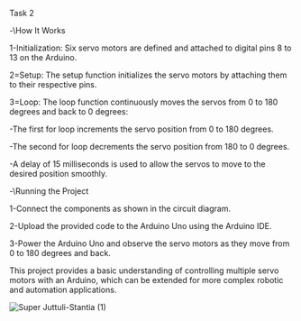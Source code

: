 Task 2 

-\How It Works

1-Initialization: Six servo motors are defined and attached to digital pins 8 to 13 on the Arduino.

2=Setup: The setup function initializes the servo motors by attaching them to their respective pins.

3=Loop: The loop function continuously moves the servos from 0 to 180 degrees and back to 0 degrees: 

-The first for loop increments the servo position from 0 to 180 degrees.

-The second for loop decrements the servo position from 180 to 0 degrees.

-A delay of 15 milliseconds is used to allow the servos to move to the desired position smoothly.


-\Running the Project

1-Connect the components as shown in the circuit diagram.

2-Upload the provided code to the Arduino Uno using the Arduino IDE.

3-Power the Arduino Uno and observe the servo motors as they move from 0 to 180 degrees and back.

This project provides a basic understanding of controlling multiple servo motors with an Arduino, which can be extended for more complex robotic and automation applications.

![Super Juttuli-Stantia (1)](https://github.com/rayyanwbz/-task2/assets/174974862/4cc52b22-b54b-4d9d-8340-b1111402c71e)

